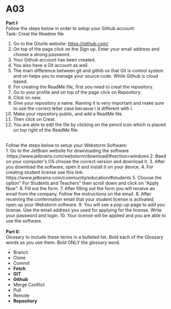 # A03
<strong>Part I:</strong>
<br>
Follow the steps below in order to setup your Github account:
<br>
Task: Creat the Readme file
1. Go to the Gituhb website: https://github.com/
2. On top of the page click on the Sign up.  Enter your email address and choose a strong password.
3. Your Github account has been created.  
4. You also have a Git account as well.
5. The main difference between git and githib os that Git is control system and on helps you to manage your source code.  While Github is cloud based. 
6. For creating the ReadMe file, first you need to creat the repository.
7. Go to your profile and on top of the page click on Repository.
8. Cilck on new.
9. Give your repository a name.  Naming it is very important and make sure to use the correct letter case becasue i is different with I.
10. Make your repository public, and add a ReadMe file.
11. Then click on Creat.
12. You are able to edit the file by clicking on the pencil icon which is placed on top right of the ReadMe file.


<br>
Follow the steps below to setup your Webstorm Software:
<br>
1. Go to the JetBrain website for downloading the software :https://www.jetbrains.com/webstorm/download/#section=windows
2. Baed on your computer's OS choose the correct version and download it.
3. After you download the software, open it and install it on your device.
4. For creating student license use this link: https://www.jetbrains.com/community/education/#students
5. Choose the option" For Students and Teachers" then scroll down and click on "Apply Now".
6. Fill out the form.  
7. After filling out the form you will receive an email from the company.  Follow the instructions on the email.
8. After receiving the confermation email that your student license is activated, open up your Webstorm software.
9. You will see a pop-up page to add you license.  Use the email address you used for applying for the license.  Write your password and login.  
10. Your license will be applied and you are able to use the software.

<br>
<br>
<strong>Part II:</strong>
<br>
Glossary to include these terms in a bulleted list.
Bold each of the Glossary words as you use them.  Bold ONLY the glossary word.
<ul>
  <li>Branch</li>
   <li>Clone</li>
   <li>Commit</li>
  <li><strong>Fetch</strong></li>
   <li><strong>GIT</strong></li>
   <li><strong>Github</strong></li>
   <li>Merge Conflict</li>
   <li>Pull</li>
   <li>Remote</li>
  <li><strong>Repository</strong></li>
 
  </ul>













